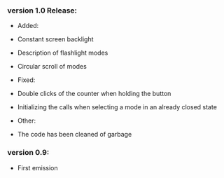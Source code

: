 ### version 1.0 Release:
- Added:
- Constant screen backlight
- Description of flashlight modes
- Circular scroll of modes

- Fixed:
- Double clicks of the counter when holding the button
- Initializing the calls when selecting a mode in an already closed state

- Other:
- The code has been cleaned of garbage

### version 0.9:
- First emission
